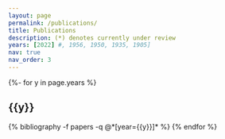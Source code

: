 ```yaml
---
layout: page
permalink: /publications/
title: Publications
description: (*) denotes currently under review
years: [2022] #, 1956, 1950, 1935, 1905]
nav: true
nav_order: 3
---
```

<!-- _pages/publications.md -->
<div class="publications">

{%- for y in page.years %}
  <h2 class="year">{{y}}</h2>
  {% bibliography -f papers -q @*[year={{y}}]* %}
{% endfor %}

</div>
